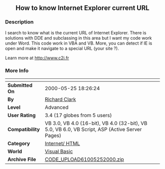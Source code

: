 ﻿<div align="center">

## How to know Internet Explorer current URL


</div>

### Description

I search to know what is the current URL of Internet Explorer. There is solutions with DDE and subclassing in this area but I want my code work under Word. This code work in VBA and VB. More, you can detect if IE is open and make it navigate to a special URL (your site ?).

Learn more at http://www.c2i.fr
 
### More Info
 


<span>             |<span>
---                |---
**Submitted On**   |2000-05-25 18:26:24
**By**             |[Richard Clark](https://github.com/Planet-Source-Code/PSCIndex/blob/master/ByAuthor/richard-clark.md)
**Level**          |Advanced
**User Rating**    |3.4 (17 globes from 5 users)
**Compatibility**  |VB 3\.0, VB 4\.0 \(16\-bit\), VB 4\.0 \(32\-bit\), VB 5\.0, VB 6\.0, VB Script, ASP \(Active Server Pages\) 
**Category**       |[Internet/ HTML](https://github.com/Planet-Source-Code/PSCIndex/blob/master/ByCategory/internet-html__1-34.md)
**World**          |[Visual Basic](https://github.com/Planet-Source-Code/PSCIndex/blob/master/ByWorld/visual-basic.md)
**Archive File**   |[CODE\_UPLOAD61005252000\.zip](https://github.com/Planet-Source-Code/richard-clark-how-to-know-internet-explorer-current-url__1-8358/archive/master.zip)








